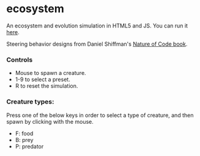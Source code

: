 # ecosystem
An ecosystem and evolution simulation in HTML5 and JS. You can run it [here](https://xithiox.github.io/ecosystem/).

Steering behavior designs from Daniel Shiffman's [Nature of Code book](https://natureofcode.com/book/chapter-6-autonomous-agents/).


### Controls
* Mouse to spawn a creature.
* 1-9 to select a preset.
* R to reset the simulation.

### Creature types:
Press one of the below keys in order to select a type of creature, and then spawn by clicking with the mouse.
* F: food
* B: prey
* P: predator
